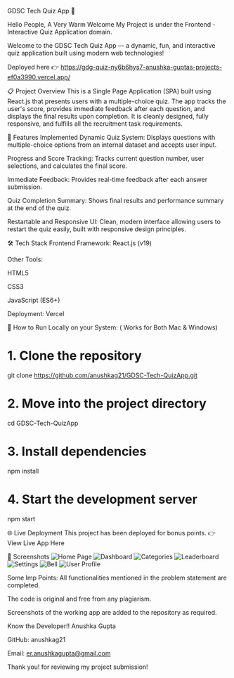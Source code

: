 GDSC Tech Quiz App 🎯

Hello People, A Very Warm Welcome My Project is  under the Frontend - Interactive Quiz Application domain.

Welcome to the GDSC Tech Quiz App — a dynamic, fun, and interactive quiz application built using modern web technologies!

Deployed here 👉 https://gdg-quiz-ny6b6hys7-anushka-guptas-projects-ef0a3990.vercel.app/

📋 Project Overview
This is a Single Page Application (SPA) built using React.js that presents users with a multiple-choice quiz. The app tracks the user's score, provides immediate feedback after each question, and displays the final results upon completion. It is cleanly designed, fully responsive, and fulfills all the recruitment task requirements.

🚀 Features Implemented
Dynamic Quiz System: Displays questions with multiple-choice options from an internal dataset and accepts user input.

Progress and Score Tracking: Tracks current question number, user selections, and calculates the final score.

Immediate Feedback: Provides real-time feedback after each answer submission.

Quiz Completion Summary: Shows final results and performance summary at the end of the quiz.

Restartable and Responsive UI: Clean, modern interface allowing users to restart the quiz easily, built with responsive design principles.

🛠️ Tech Stack
Frontend Framework: React.js (v19)

Other Tools:

HTML5

CSS3

JavaScript (ES6+)

Deployment: Vercel

📂 How to Run Locally on your System: ( Works for Both Mac & Windows)

# 1. Clone the repository
git clone https://github.com/anushkag21/GDSC-Tech-QuizApp.git

# 2. Move into the project directory
cd GDSC-Tech-QuizApp

# 3. Install dependencies
npm install

# 4. Start the development server
npm start

🌐 Live Deployment
This project has been deployed for bonus points.
👉 View Live App Here

📸 Screenshots
![Home Page](assets/readme.jpg)
![Dashboard](assets/readme2.jpg)
![Categories](assets/readme3.jpg)
![Leaderboard](assets/readme4.jpg)
![Settings](assets/readme5.jpg)
![Bell](assets/readme6.jpg)
![User Profile](assets/readme6.jpg)

Some Imp Points:
All functionalities mentioned in the problem statement are completed.

The code is original and free from any plagiarism.

Screenshots of the working app are added to the repository as required.


Know the Developer!!
Anushka Gupta

GitHub: anushkag21

Email: er.anushkagupta@gmail.com

Thank you! for reviewing my project submission!
